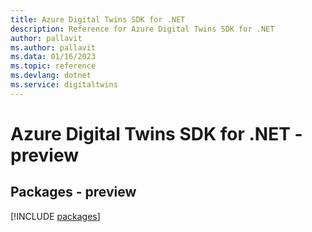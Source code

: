 ```yaml
---
title: Azure Digital Twins SDK for .NET
description: Reference for Azure Digital Twins SDK for .NET
author: pallavit
ms.author: pallavit
ms.data: 01/16/2023
ms.topic: reference
ms.devlang: dotnet
ms.service: digitaltwins
---
```

# Azure Digital Twins SDK for .NET - preview
## Packages - preview
[!INCLUDE [packages](digital-twins-index.md)]